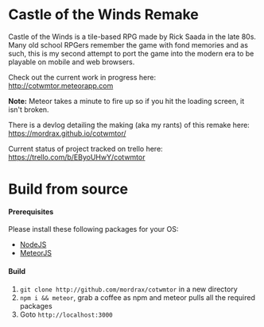 # Castle of the Winds Remake #
Castle of the Winds is a tile-based RPG made by Rick Saada in the late 80s. Many old school RPGers remember the game with fond memories and as such, this is my second attempt to port the game into the modern era to be playable on mobile and web browsers.

Check out the current work in progress here: http://cotwmtor.meteorapp.com

**Note:** Meteor takes a minute to fire up so if you hit the loading screen, it isn't broken.

There is a devlog detailing the making (aka my rants) of this remake here: https://mordrax.github.io/cotwmtor/

Current status of project tracked on trello here: https://trello.com/b/EByoUHwY/cotwmtor

# Build from source #

#### Prerequisites ####
Please install these following packages for your OS:
- [NodeJS](https://nodejs.org/en/)
- [MeteorJS](https://www.meteor.com/install)

#### Build ####
1. `git clone http://github.com/mordrax/cotwmtor` in a new directory
2. `npm i && meteor`, grab a coffee as npm and meteor pulls all the required packages
3. Goto `http://localhost:3000`

